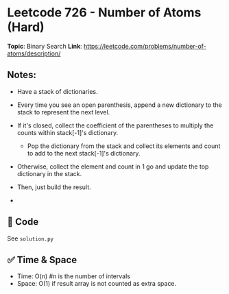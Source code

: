 # Leetcode 726 - Number of Atoms (Hard)

**Topic**: Binary Search
**Link**: https://leetcode.com/problems/number-of-atoms/description/

## Notes: 
 - Have a stack of dictionaries. 
 - Every time you see an open parenthesis, append a new dictionary to the stack to represent the next level. 
 - If it's closed, collect the coefficient of the parentheses to multiply the counts within stack[-1]'s dictionary. 
    - Pop the dictionary from the stack and collect its elements and count to add to the next stack[-1]'s dictionary. 
 - Otherwise, collect the element and count in 1 go and update the top dictionary in the stack. 
 - Then, just build the result. 


 - 

## 🧪 Code
See `solution.py`

## ✅ Time & Space
- Time: O(n) #n is the number of intervals
- Space: O(1) if result array is not counted as extra space. 